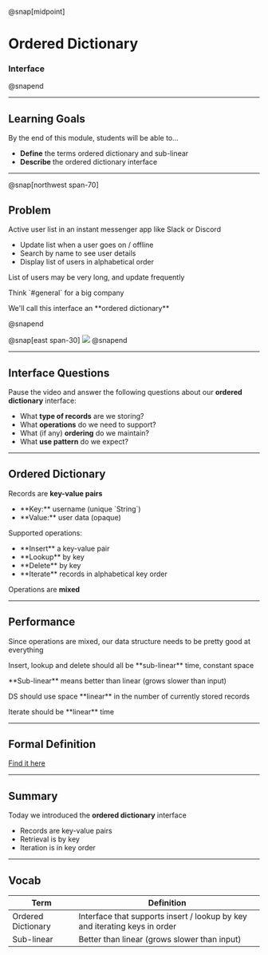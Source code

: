 @snap[midpoint]

# Ordered Dictionary

### Interface

@snapend

---

## Learning Goals

By the end of this module, students will be able to...

- **Define** the terms ordered dictionary and sub-linear
- **Describe** the ordered dictionary interface

---

@snap[northwest span-70]

## Problem

Active user list in an instant messenger app like Slack or Discord

<ul class="small">
<li>Update list when a user goes on / offline</li>
<li>Search by name to see user details</li>
<li>Display list of users in alphabetical order</li>
</ul>

<div class="fragment">
<p>List of users may be very long, and update frequently</p>

<p class="small">Think `#general` for a big company</p>
</div>

<p class="fragment">We'll call this interface an **ordered dictionary**</p>
@snapend

@snap[east span-30]
![](binary-trees/images/user-list.png)
@snapend

---

## Interface Questions

Pause the video and answer the following questions about our **ordered dictionary** interface:

- What **type of records** are we storing?
- What **operations** do we need to support?
- What (if any) **ordering** do we maintain?
- What **use pattern** do we expect?

---

## Ordered Dictionary

Records are **key-value pairs**

<ul class="small">
<li>**Key:** username (unique `String`)</li>
<li>**Value:** user data (opaque)</li>
</ul>

Supported operations:

<ul class="small">
<li>**Insert** a key-value pair</li>
<li>**Lookup** by key</li>
<li>**Delete** by key</li>
<li>**Iterate** records in alphabetical key order</li>
</ul>

Operations are **mixed**

---

## Performance

Since operations are mixed, our data structure needs to be pretty good at everything

<div class="fragment">
<p>Insert, lookup and delete should all be **sub-linear** time, constant space</p>

<p class="small">**Sub-linear** means better than linear (grows slower than input)</p>
</div>

<div class="fragment">
<p>DS should use space **linear** in the number of currently stored records</p>
</div>

<div class="fragment">
<p>Iterate should be **linear** time</p>
</div>

---

## Formal Definition

[Find it here]()

---

## Summary

Today we introduced the **ordered dictionary** interface

<ul class="small">
<li>Records are key-value pairs</li>
<li>Retrieval is by key</li>
<li>Iteration is in key order</li>
</ul>

---

## Vocab

| Term               | Definition                                                                 |
| ------------------ | -------------------------------------------------------------------------- |
| Ordered Dictionary | Interface that supports insert / lookup by key and iterating keys in order |
| Sub-linear         | Better than linear (grows slower than input)                               |
